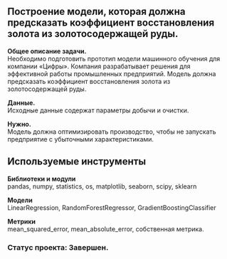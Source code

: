 ## Построение модели, которая должна предсказать коэффициент восстановления золота из золотосодержащей руды.

**Общее описание задачи.**<br>
Необходимо подготовить прототип модели машинного обучения для компании «Цифры». Компания разрабатывает решения для эффективной работы промышленных предприятий. 
Модель должна предсказать коэффициент восстановления золота из золотосодержащей руды.  

**Данные.**<br>
Исходные данные содержат параметры добычи и очистки. 

**Нужно.**<br>
Модель должна оптимизировать производство, чтобы не запускать предприятие с убыточными характеристиками.

## Используемые инструменты
**Библиотеки и модули**<br>
pandas, numpy, statistics, os, matplotlib, seaborn, scipy, sklearn

**Модели**<br>
LinearRegression, RandomForestRegressor, GradientBoostingClassifier

**Метрики**<br>
mean_squared_error, mean_absolute_error, собственная метрика.

### Статус проекта: Завершен.
